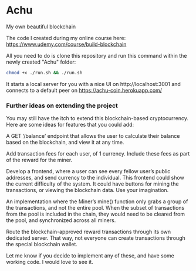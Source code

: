 # Achu
My own beautiful blockchain

The code I created during my online course here: https://www.udemy.com/course/build-blockchain

All you need to do is clone this repository and run this command within the newly created "Achu" folder:

```bash
chmod +x ./run.sh && ./run.sh
```

It starts a local server for you with a nice UI on http://localhost:3001 and connects to a default peer on https://achu-coin.herokuapp.com/




### Further ideas on extending the project
You may still have the itch to extend this blockchain-based cryptocurrency. Here are some ideas for features that you could add:

A GET ‘/balance’ endpoint that allows the user to calculate their balance based on the blockchain, and view it at any time.

Add transaction fees for each user, of 1 currency. Include these fees as part of the reward for the miner.

Develop a frontend, where a user can see every fellow user’s public addresses, and send currency to the individual. This frontend could show the current difficulty of the system. It could have buttons for mining the transactions, or viewing the blockchain data. Use your imagination.

An implementation where the Miner’s mine() function only grabs a group of the transactions, and not the entire pool. When the subset of transactions from the pool is included in the chain, they would need to be cleared from the pool, and synchronized across all miners.

Route the blockchain-approved reward transactions through its own dedicated server. That way, not everyone can create transactions through the special blockchain wallet.

Let me know if you decide to implement any of these, and have some working code. I would love to see it.